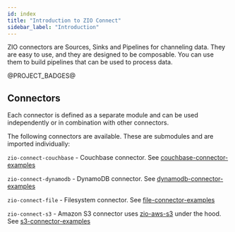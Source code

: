 ```yaml
---
id: index
title: "Introduction to ZIO Connect"
sidebar_label: "Introduction"
---
```


ZIO connectors are Sources, Sinks and Pipelines for channeling data. They are easy to use, and they are designed to be
composable. You can use them to build pipelines that can be used to process data.

@PROJECT_BADGES@

Connectors
--------------

Each connector is defined as a separate module and can be used independently or in combination with other connectors.

The following connectors are available. These are submodules and are imported individually:

`zio-connect-couchbase` - Couchbase connector. See [couchbase-connector-examples][couchbase-connector-examples]

`zio-connect-dynamodb` - DynamoDB connector. See [dynamodb-connector-examples][dynamodb-connector-examples]

`zio-connect-file` - Filesystem connector. See [file-connector-examples][file-connector-examples]

`zio-connect-s3` - Amazon S3 connector uses [zio-aws-s3][zio-aws] under the hood. See [s3-connector-examples][s3-connector-examples]


[zio-aws]: https://zio.github.io/zio-aws

[couchbase-connector-examples]: https://github.com/zio/zio-connect/tree/master/examples/couchbase-connector-examples/src/main/scala

[file-connector-examples]: https://github.com/zio/zio-connect/tree/master/examples/file-connector-examples/src/main/scala

[s3-connector-examples]: https://github.com/zio/zio-connect/tree/master/examples/s3-connector-examples/src/main/scala

[dynamodb-connector-examples]: https://github.com/zio/zio-connect/tree/master/examples/dynamodb-connector-examples/src/main/scala
